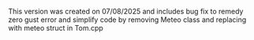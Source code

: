 This version was created on 07/08/2025 and includes bug fix to remedy zero gust error and simplify code by removing Meteo class and replacing with meteo struct in Tom.cpp
